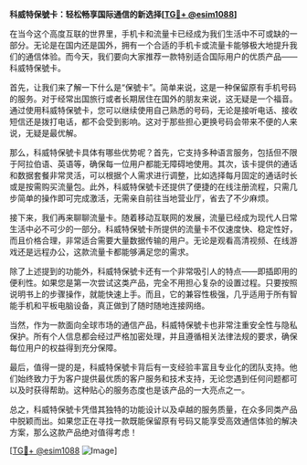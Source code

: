 **科威特保號卡：轻松畅享国际通信的新选择[[TG💪+ @esim1088](https://t.me/s/esim1088)]**

在当今这个高度互联的世界里，手机卡和流量卡已经成为我们生活中不可或缺的一部分。无论是在国内还是国外，拥有一个合适的手机卡或流量卡能够极大地提升我们的通信体验。而今天，我们要向大家推荐一款特别适合国际用户的优质产品——科威特保號卡。

首先，让我们来了解一下什么是“保號卡”。简单来说，这是一种保留原有手机号码的服务。对于经常出国旅行或者长期居住在国外的朋友来说，这无疑是一个福音。通过使用科威特保號卡，您可以继续使用自己熟悉的号码，无论是接听电话、接收短信还是拨打电话，都不会受到影响。这对于那些担心更换号码会带来不便的人来说，无疑是最优解。

那么，科威特保號卡具体有哪些优势呢？首先，它支持多种语言服务，包括但不限于阿拉伯语、英语等，确保每一位用户都能无障碍地使用。其次，该卡提供的通话和数据套餐非常灵活，可以根据个人需求进行调整，比如选择每月固定的通话时长或是按需购买流量包。此外，科威特保號卡还提供了便捷的在线注册流程，只需几步简单的操作即可完成激活，无需亲自前往当地营业厅，省去了不少麻烦。

接下来，我们再来聊聊流量卡。随着移动互联网的发展，流量已经成为现代人日常生活中必不可少的一部分。科威特保號卡所提供的流量卡不仅速度快、稳定性好，而且价格合理，非常适合需要大量数据传输的用户。无论是观看高清视频、在线游戏还是远程办公，这款流量卡都能够满足您的需求。

除了上述提到的功能外，科威特保號卡还有一个非常吸引人的特点——即插即用的便利性。如果您是第一次尝试这类产品，完全不用担心复杂的设置过程。只要按照说明书上的步骤操作，就能快速上手。而且，它的兼容性极强，几乎适用于所有智能手机和平板电脑设备，真正做到了随时随地连接网络。

当然，作为一款面向全球市场的通信产品，科威特保號卡也非常注重安全性与隐私保护。所有个人信息都会经过严格加密处理，并且遵循相关法律法规的要求，确保每位用户的权益得到充分保障。

最后，值得一提的是，科威特保號卡背后有一支经验丰富且专业化的团队支持。他们始终致力于为客户提供最优质的客户服务和技术支持，无论您遇到任何问题都可以及时获得帮助。这种贴心的服务态度也是该产品的一大亮点之一。

总之，科威特保號卡凭借其独特的功能设计以及卓越的服务质量，在众多同类产品中脱颖而出。如果您正在寻找一款既能保留原有号码又能享受高效通信体验的解决方案，那么这款产品绝对值得考虑！

[[TG💪+ @esim1088](https://t.me/s/esim1088) ![Image](https://i.postimg.cc/4NQfJmqS/Snipaste-2025-05-13-00-14-12.png)]